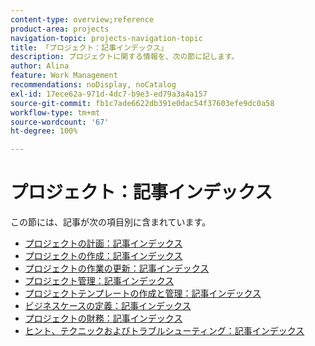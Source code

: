 ```yaml
---
content-type: overview;reference
product-area: projects
navigation-topic: projects-navigation-topic
title: 「プロジェクト：記事インデックス」
description: プロジェクトに関する情報を、次の節に記します。
author: Alina
feature: Work Management
recommendations: noDisplay, noCatalog
exl-id: 17ece62a-971d-4dc7-b9e3-ed79a3a4a157
source-git-commit: fb1c7ade6622db391e0dac54f37603efe9dc0a58
workflow-type: tm+mt
source-wordcount: '67'
ht-degree: 100%

---
```


# プロジェクト：記事インデックス

<!-- Audited: 12/2023 -->

この節には、記事が次の項目別に含まれています。

* [プロジェクトの計画：記事インデックス](../../manage-work/projects/planning-a-project/plan-project-overview.md)
* [プロジェクトの作成：記事インデックス](../../manage-work/projects/create-projects/create-projects-overview.md)
* [プロジェクトの作業の更新：記事インデックス](../../manage-work/projects/updating-work-in-a-project/update-work-on-project.md)
* [プロジェクト管理：記事インデックス](../../manage-work/projects/manage-projects/manage-projects-overview.md)
* [プロジェクトテンプレートの作成と管理：記事インデックス](../../manage-work/projects/create-and-manage-templates/create-manage-templates.md)
* [ビジネスケースの定義：記事インデックス](../../manage-work/projects/define-a-business-case/define-business-case.md)
* [プロジェクトの財務：記事インデックス](../../manage-work/projects/project-finances/project-finances-overview.md)
* [ヒント、テクニックおよびトラブルシューティング：記事インデックス](../../manage-work/projects/tips-tricks-and-troubleshooting/tips-tricks-troubleshooting-for-projects.md)
